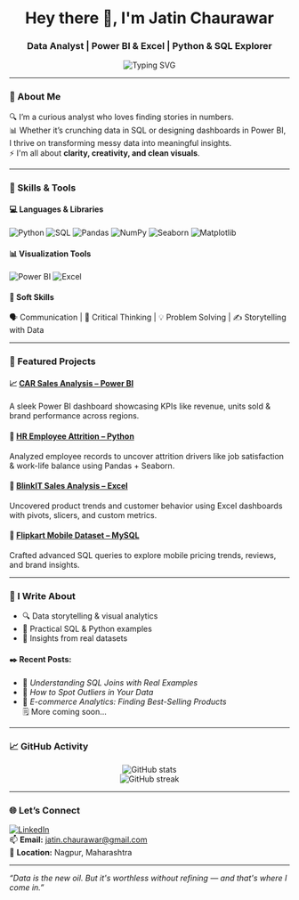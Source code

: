 <h1 align="center">Hey there 👋, I'm Jatin Chaurawar</h1>
<h3 align="center">Data Analyst | Power BI & Excel | Python & SQL Explorer</h3>

<p align="center">
  <img src="https://readme-typing-svg.herokuapp.com?font=Fira+Code&duration=2500&pause=1000&color=F75C7E&width=435&lines=Turning+data+into+decisions!;SQL+%2B+Power+BI+%3D+Insights;Python+for+smart+analytics!" alt="Typing SVG" />
</p>

---

### 🧠 About Me

🔍 I’m a curious analyst who loves finding stories in numbers.  
📊 Whether it’s crunching data in SQL or designing dashboards in Power BI, I thrive on transforming messy data into meaningful insights.  
⚡ I'm all about **clarity, creativity, and clean visuals**.

---

### 🔧 Skills & Tools

#### 💻 Languages & Libraries  
![Python](https://img.shields.io/badge/Python-3776AB?style=flat&logo=python&logoColor=white)
![SQL](https://img.shields.io/badge/SQL-005C84?style=flat&logo=mysql&logoColor=white)
![Pandas](https://img.shields.io/badge/Pandas-150458?style=flat&logo=pandas&logoColor=white)
![NumPy](https://img.shields.io/badge/NumPy-013243?style=flat&logo=numpy&logoColor=white)
![Seaborn](https://img.shields.io/badge/Seaborn-4B8BBE?style=flat&logo=python&logoColor=white)
![Matplotlib](https://img.shields.io/badge/Matplotlib-11557C?style=flat&logo=python&logoColor=white)

#### 📊 Visualization Tools  
![Power BI](https://img.shields.io/badge/PowerBI-F2C811?style=flat&logo=powerbi&logoColor=black)
![Excel](https://img.shields.io/badge/Excel-217346?style=flat&logo=microsoft-excel&logoColor=white)

#### 🤝 Soft Skills  
🗣️ Communication | 🧠 Critical Thinking | 💡 Problem Solving | ✍️ Storytelling with Data

---

### 🚀 Featured Projects

#### 📈 [CAR Sales Analysis – Power BI](https://github.com/Jatin-Chaurawar/CARs-Sales-Analysis-Power-BI-Dashboard-)
A sleek Power BI dashboard showcasing KPIs like revenue, units sold & brand performance across regions.

#### 👥 [HR Employee Attrition – Python](https://github.com/Jatin-Chaurawar/HR-Analytics-Employee-Attrition-Analysis-Python-)
Analyzed employee records to uncover attrition drivers like job satisfaction & work-life balance using Pandas + Seaborn.

#### 🛒 [BlinkIT Sales Analysis – Excel](https://github.com/Jatin-Chaurawar/BlinkIt-Project-Excel)
Uncovered product trends and customer behavior using Excel dashboards with pivots, slicers, and custom metrics.

#### 📱 [Flipkart Mobile Dataset – MySQL](https://github.com/Jatin-Chaurawar/Flipkart-Mobile-Dataset-Analysis)
Crafted advanced SQL queries to explore mobile pricing trends, reviews, and brand insights.

---

### 📝 I Write About
- 🔍 Data storytelling & visual analytics  
- 🧠 Practical SQL & Python examples  
- 📘 Insights from real datasets  

#### ✒️ Recent Posts:
- 📘 *Understanding SQL Joins with Real Examples*  
- 📘 *How to Spot Outliers in Your Data*  
- 📘 *E-commerce Analytics: Finding Best-Selling Products*  
🗒️ More coming soon...

---

### 📈 GitHub Activity

<p align="center">
  <img src="https://github-readme-stats.vercel.app/api?username=Jatin-Chaurawar&show_icons=true&theme=radical" alt="GitHub stats" />
  <br/>
  <img src="https://github-readme-streak-stats.herokuapp.com/?user=Jatin-Chaurawar&theme=radical" alt="GitHub streak" />
</p>

---

### 🌐 Let’s Connect

[![LinkedIn](https://img.shields.io/badge/LinkedIn-blue?style=flat&logo=linkedin&logoColor=white)](https://linkedin.com/in/jatin-chaurawar)  
📫 **Email:** jatin.chaurawar@gmail.com  
📍 **Location:** Nagpur, Maharashtra  

---

_“Data is the new oil. But it's worthless without refining — and that's where I come in.”_
